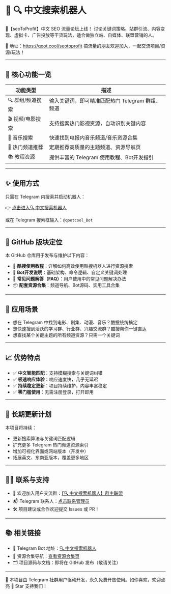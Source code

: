 # 🤖 🔍 中文搜索机器人

💬【seoToProfit】中文 SEO 流量论坛上线！
讨论关键词策略、站群引流、内容变现、虚拟卡、广告投放等干货玩法，适合做独立站、自媒体、联盟营销的人。

📌 地址：https://qoot.cool/seotoprofit
搞流量的朋友欢迎加入，一起交流项目/资源/玩法！

---

## 🎯 核心功能一览

| 功能类型 | 描述 |
|----------|------|
| 🔍 群组/频道搜索 | 输入关键词，即可精准匹配热门 Telegram 群组、频道 |
| 🎬 视频/电影搜索 | 支持搜索热门影视资源，自动识别关键内容 |
| 🎵 音乐搜索 | 快速找到电报内音乐频道/音乐资源合集 |
| 📢 热门频道推荐 | 定期推荐高质量的主题频道、资源导航页 |
| 📚 教程资源 | 提供丰富的 Telegram 使用教程、Bot开发指引 |

---

## ✨ 使用方式

只需在 Telegram 内搜索并启动机器人：

👉 [点击进入🔍 中文搜索机器人](https://t.me/qootcool_Bot)

或在 Telegram 搜索框输入：`@qootcool_Bot`

---

## 🧩 GitHub 版块定位

本 GitHub 仓库用于发布与维护以下内容：

- 📘 **酷搜使用教程**：详解如何高效使用酷搜机器人进行资源搜索  
- 🧠 **Bot开发说明**：基础架构、命令逻辑、自定义关键词处理  
- 🔧 **常见问题解答（FAQ）**：用户使用中的常见问题解决办法  
- 📦 **配套资源合集**：频道导航、Bot源码、实用工具合集

---

## 📌 应用场景

- 想在 Telegram 中找到电影、剧集、动漫、音乐？酷搜统统搞定  
- 想快速搜到活跃的学习群、行业群、兴趣交流群？酷搜帮你一键直达  
- 想查找某个关键主题的所有频道资源？只需一个关键词

---

## 📈 优势特点

- ✅ **中文智能匹配**：支持模糊搜索与关键词纠错  
- ✅ **极速响应体验**：响应速度快，几乎无延迟  
- ✅ **持续稳定更新**：项目持续维护，内容丰富稳定  
- ✅ **零门槛使用**：无需注册登录，打开即用  

---

## 🔄 长期更新计划

本项目将持续：

- 更新搜索算法与关键词匹配逻辑  
- 扩充更多 Telegram 热门频道资源索引  
- 增加可视化界面或网站版本（开发中）  
- 拓展英文、东南亚版本，覆盖更多地区

---

## 🧑‍💻 联系与支持

- 🤝 欢迎加入用户交流群：[【🔍 中文搜索机器人】群主联盟](https://qoot.cool/BotAlliance)
- 📬 Telegram 联系人：[点击联系管理员](https://qoot.cool/SearchRobotCustomerSupport)
- 🛠️ 项目建议或合作欢迎提交 Issues 或 PR！

---

## 📚 相关链接

- 🤖 Telegram Bot 地址：[🔍 中文搜索机器人](https://qoot.cool/SearchRobot)
- 🧰 资源合集导航：[查看资源合集页](https://qoot.cool/daJwig)
- 🗂️ 项目源码与文档：即将在 GitHub 发布（敬请关注）

---

📌 本项目由 Telegram 社群用户驱动开发，永久免费开放使用。如你喜欢，欢迎点亮 🌟 Star 支持我们！

